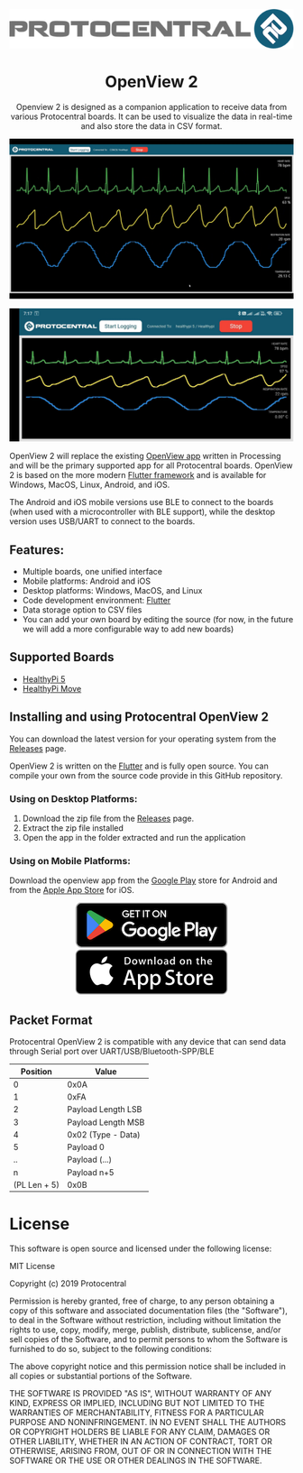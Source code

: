 <div align="center">

![Protocentral Logo](docs/images/protocentral.png)

# OpenView 2


Openview 2 is designed as a companion application to receive data from various Protocentral boards. It can be used to visualize the data in real-time and also store the data in CSV format. 

![Openview Desktop App](docs/images/openview-screen-desktop.png)

![Openview Mobile App](docs/images/openview-screen-mobile.jpg)

</div>

OpenView 2 will replace the existing [OpenView app](https://github.com/Protocentral/protocentral_openview2) written in Processing and will be the primary supported app for all Protocentral boards. OpenView 2 is based on the more modern [Flutter framework](https://flutter.dev/) and is available for Windows, MacOS, Linux, Android, and iOS.

The Android and iOS mobile versions use BLE to connect to the boards (when used with a microcontroller with BLE support), while the desktop version uses USB/UART to connect to the boards. 

## Features:

* Multiple boards, one unified interface
* Mobile platforms: Android and iOS
* Desktop platforms: Windows, MacOS, and Linux
* Code development environment: [Flutter](https://flutter.dev/)
* Data storage option to CSV files
* You can add your own board by editing the source (for now, in the future we will add a more configurable way to add new boards)

## Supported Boards
* [HealthyPi 5](https://protocentral.com/product/healthypi-5-vital-signs-monitoring-hat-kit/)
* [HealthyPi Move](https://www.crowdsupply.com/protocentral/healthypi-move)

## Installing and using Protocentral OpenView 2

You can download the latest version for your operating system from the [Releases](https://github.com/Protocentral/Protocentral_openview_2/releases) page.

OpenView 2 is written on the [Flutter](https://flutter.dev/) and is fully open source. You can compile your own from the source code provide in this GitHub repository.

### Using on Desktop Platforms:

1. Download the zip file from the [Releases](https://github.com/Protocentral/protocentral_openview2/releases) page.
2. Extract the zip file installed
3. Open the app in the folder extracted and run the application

### Using on Mobile Platforms:

Download the openview app from the [Google Play](https://play.google.com/store/apps/details?id=com.protocentral.openview) store for Android and from the [Apple App Store](https://apps.apple.com/fi/app/openview/id1667747246) for iOS.


<div align="center">

[![Download from Google Play](docs/images/play_store.png)](https://play.google.com/store/apps/details?id=com.protocentral.openview) [![Download from App Store](docs/images/appstore.png)](https://apps.apple.com/fi/app/openview/id1667747246)
</div>

## Packet Format

Protocentral OpenView 2 is compatible with any device that can send data through Serial port over UART/USB/Bluetooth-SPP/BLE

| Position      |   Value   |
| ---------     | ----------|
| 0             |   0x0A    | 
| 1             |   0xFA    |
| 2             |   Payload Length LSB  |
| 3             |   Payload Length MSB  |
| 4             |   0x02 (Type - Data)  |
| 5             |   Payload 0           |
| ..            |   Payload (...)       |
|   n           |   Payload n+5         |
| (PL Len + 5)  |   0x0B                |

# License

This software is open source and licensed under the following license:

MIT License

Copyright (c) 2019 Protocentral

Permission is hereby granted, free of charge, to any person obtaining a copy
of this software and associated documentation files (the "Software"), to deal
in the Software without restriction, including without limitation the rights
to use, copy, modify, merge, publish, distribute, sublicense, and/or sell
copies of the Software, and to permit persons to whom the Software is
furnished to do so, subject to the following conditions:

The above copyright notice and this permission notice shall be included in all
copies or substantial portions of the Software.

THE SOFTWARE IS PROVIDED "AS IS", WITHOUT WARRANTY OF ANY KIND, EXPRESS OR
IMPLIED, INCLUDING BUT NOT LIMITED TO THE WARRANTIES OF MERCHANTABILITY,
FITNESS FOR A PARTICULAR PURPOSE AND NONINFRINGEMENT. IN NO EVENT SHALL THE
AUTHORS OR COPYRIGHT HOLDERS BE LIABLE FOR ANY CLAIM, DAMAGES OR OTHER
LIABILITY, WHETHER IN AN ACTION OF CONTRACT, TORT OR OTHERWISE, ARISING FROM,
OUT OF OR IN CONNECTION WITH THE SOFTWARE OR THE USE OR OTHER DEALINGS IN THE
SOFTWARE.